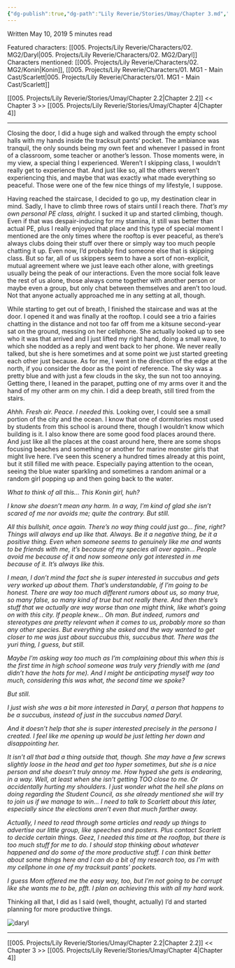 ```yaml
---
{"dg-publish":true,"dg-path":"Lily Reverie/Stories/Umay/Chapter 3.md","permalink":"/lily-reverie/stories/umay/chapter-3/","created":"2024-01-22T20:49:58.161-03:00","updated":"2024-01-22T20:49:58.161-03:00"}
---
```


Written May 10, 2019
5 minutes read

Featured characters: [[005. Projects/Lily Reverie/Characters/02. MG2/Daryl\|005. Projects/Lily Reverie/Characters/02. MG2/Daryl]]
Characters mentioned: [[005. Projects/Lily Reverie/Characters/02. MG2/Konin\|Konin]], [[005. Projects/Lily Reverie/Characters/01. MG1 - Main Cast/Scarlett\|005. Projects/Lily Reverie/Characters/01. MG1 - Main Cast/Scarlett]]

[[005. Projects/Lily Reverie/Stories/Umay/Chapter 2.2\|Chapter 2.2]] << Chapter 3 >> [[005. Projects/Lily Reverie/Stories/Umay/Chapter 4\|Chapter 4]]

---

Closing the door, I did a huge sigh and walked through the empty school halls with my hands inside the tracksuit pants’ pocket. The ambiance was tranquil, the only sounds being my own feet and whenever I passed in front of a classroom, some teacher or another’s lesson. Those moments were, in my view, a special thing I experienced. Weren’t I skipping class, I wouldn’t really get to experience that. And just like so, all the others weren’t experiencing this, and maybe that was exactly what made everything so peaceful. Those were one of the few nice things of my lifestyle, I suppose.

Having reached the staircase, I decided to go up, my destination clear in mind. Sadly, I have to climb three rows of stairs until I reach there. _That’s my own personal PE class, alright._ I sucked it up and started climbing, though. Even if that was despair-inducing for my stamina, it still was better than actual PE, plus I really enjoyed that place and this type of special moment I mentioned are the only times where the rooftop is ever peaceful, as there’s always clubs doing their stuff over there or simply way too much people chatting it up. Even now, I’d probably find someone else that is skipping class. But so far, all of us skippers seem to have a sort of non-explicit, mutual agreement where we just leave each other alone, with greetings usually being the peak of our interactions. Even the more social folk leave the rest of us alone, those always come together with another person or maybe even a group, but only chat between themselves and aren’t too loud. Not that anyone actually approached me in any setting at all, though.

While starting to get out of breath, I finished the staircase and was at the door. I opened it and was finally at the rooftop. I could see a trio a fairies chatting in the distance and not too far off from me a kitsune second-year sat on the ground, messing on her cellphone. She actually looked up to see who it was that arrived and I just lifted my right hand, doing a small wave, to which she nodded as a reply and went back to her phone. We never really talked, but she is here sometimes and at some point we just started greeting each other just because. As for me, I went in the direction of the edge at the north, if you consider the door as the point of reference. The sky was a pretty blue and with just a few clouds in the sky, the sun not too annoying. Getting there, I leaned in the parapet, putting one of my arms over it and the hand of my other arm on my chin. I did a deep breath, still tired from the stairs.

_Ahhh. Fresh air. Peace. I needed this._ Looking over, I could see a small portion of the city and the ocean. I know that one of dormitories most used by students from this school is around there, though I wouldn’t know which building is it. I also know there are some good food places around there. And just like all the places at the coast around here, there are some shops focusing beaches and something or another for marine monster girls that might live here. I’ve seen this scenery a hundred times already at this point, but it still filled me with peace. Especially paying attention to the ocean, seeing the blue water sparkling and sometimes a random animal or a random girl popping up and then going back to the water.

_What to think of all this… This Konin girl, huh?_

_I know she doesn’t mean any harm. In a way, I’m kind of glad she isn’t scared of me nor avoids me; quite the contrary. But still._

_All this bullshit, once again. There’s no way thing could just go… fine, right? Things will always end up like that. Always. Be it a negative thing, be it a positive thing. Even when someone seems to genuinely like me and wants to be friends with me, it’s because of my species all over again… People avoid me because of it and now someone only got interested in me because of it. It’s always like this._

_I mean, I don’t mind the fact she is super interested in succubus and gets very worked up about them. That’s understandable, if I’m going to be honest. There are way too much different rumors about us, so many true, so many false, so many kind of true but not really there. And then there’s stuff that we actually are way worse than one might think, like what’s going on with this city. If people knew… Oh man. But indeed, rumors and stereotypes are pretty relevant when it comes to us, probably more so than any other species. But everything she asked and the way wanted to get closer to me was just about succubus this, succubus that. There was the yuri thing, I guess, but still._

_Maybe I’m asking way too much as I’m complaining about this when this is the first time in high school someone was truly very friendly with me (and didn’t have the hots for me). And I might be anticipating myself way too much, considering this was what, the second time we spoke?_

_But still._

_I just wish she was a bit more interested in Daryl, a person that happens to be a succubus, instead of just in the succubus named Daryl._

_And it doesn’t help that she is super interested precisely in the persona I created. I feel like me opening up would be just letting her down and disappointing her._

_It isn’t all that bad a thing outside that, though. She may have a few screws slightly loose in the head and get too hyper sometimes, but she is a nice person and she doesn’t truly annoy me. How hyped she gets is endearing, in a way. Well, at least when she isn’t getting TOO close to me. Or accidentally hurting my shoulders. I just wonder what the hell she plans on doing regarding the Student Council, as she already mentioned she will try to join us if we manage to win… I need to talk to Scarlett about this later, especially since the elections aren’t even that much farther away._

_Actually, I need to read through some articles and ready up things to advertise our little group, like speeches and posters. Plus contact Scarlett to decide certain things. Geez, I needed this time at the rooftop, but there is too much stuff for me to do. I should stop thinking about whatever happened and do some of the more productive stuff. I can think better about some things here and I can do a bit of my research too, as I’m with my cellphone in one of my tracksuit pants’ pockets._

_I guess Mom offered me the easy way, too, but I’m not going to be corrupt like she wants me to be, pfft. I plan on achieving this with all my hard work._

Thinking all that, I did as I said (well, thought, actually) I’d and started planning for more productive things.

  

![daryl](https://lirestories.files.wordpress.com/2019/05/daryl.png?w=587&h=924)

  

---

[[005. Projects/Lily Reverie/Stories/Umay/Chapter 2.2\|Chapter 2.2]] << Chapter 3 >> [[005. Projects/Lily Reverie/Stories/Umay/Chapter 4\|Chapter 4]]